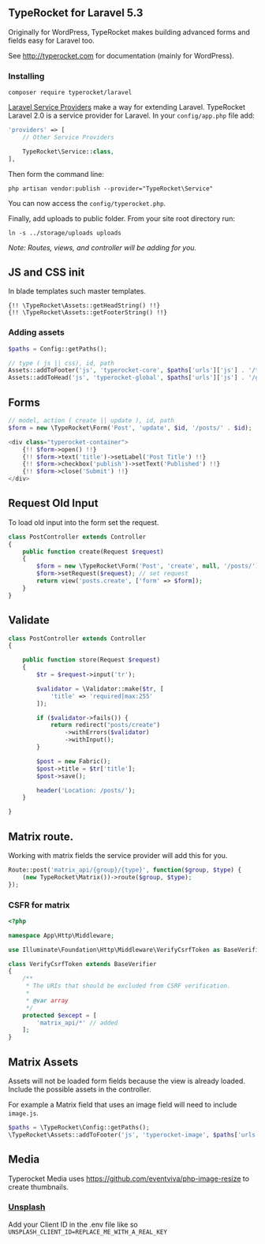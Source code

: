 ## TypeRocket for Laravel 5.3

Originally for WordPress, TypeRocket makes building advanced forms and fields easy for Laravel too.

See http://typerocket.com for documentation (mainly for WordPress).

### Installing

```
composer require typerocket/laravel
```

[Laravel Service Providers](https://laravel.com/docs/5.3/providers#registering-providers) make a way for extending Laravel. TypeRocket Laravel 2.0 is a service provider for Laravel. In your `config/app.php` file add:

```php
'providers' => [
    // Other Service Providers

    TypeRocket\Service::class,
],
```

Then form the command line:

```
php artisan vendor:publish --provider="TypeRocket\Service"
```

You can now access the `config/typerocket.php`.

Finally, add uploads to public folder. From your site root directory run:

```
ln -s ../storage/uploads uploads
```

*Note: Routes, views, and controller will be adding for you.*

## JS and CSS init

In blade templates such master templates.

```
{!! \TypeRocket\Assets::getHeadString() !!}
{!! \TypeRocket\Assets::getFooterString() !!}
```

### Adding assets

```php
$paths = Config::getPaths();

// type ( js || css), id, path
Assets::addToFooter('js', 'typerocket-core', $paths['urls']['js'] . '/typerocket.js');
Assets::addToHead('js', 'typerocket-global', $paths['urls']['js'] . '/global.js');
```

## Forms

```php
// model, action ( create || update ), id, path
$form = new \TypeRocket\Form('Post', 'update', $id, '/posts/' . $id);
```

```php
<div class="typerocket-container">
    {!! $form->open() !!}
    {!! $form->text('title')->setLabel('Post Title') !!}
    {!! $form->checkbox('publish')->setText('Published') !!}
    {!! $form->close('Submit') !!}
</div>
```

## Request Old Input

To load old input into the form set the request.

```php
class PostController extends Controller
{
    public function create(Request $request)
    {
        $form = new \TypeRocket\Form('Post', 'create', null, '/posts/');
        $form->setRequest($request); // set request
        return view('posts.create', ['form' => $form]);
    }
}
```

## Validate

```php
class PostController extends Controller
{

    public function store(Request $request)
    {
        $tr = $request->input('tr');

        $validator = \Validator::make($tr, [
            'title' => 'required|max:255'
        ]);

        if ($validator->fails()) {
            return redirect("posts/create")
                ->withErrors($validator)
                ->withInput();
        }

        $post = new Fabric();
        $post->title = $tr['title'];
        $post->save();

        header('Location: /posts/');
    }

}
```

## Matrix route.

Working with matrix fields the service provider will add this for you.

```php
Route::post('matrix_api/{group}/{type}', function($group, $type) {
    (new TypeRocket\Matrix())->route($group, $type);
});
```

### CSFR for matrix

```php
<?php

namespace App\Http\Middleware;

use Illuminate\Foundation\Http\Middleware\VerifyCsrfToken as BaseVerifier;

class VerifyCsrfToken extends BaseVerifier
{
    /**
     * The URIs that should be excluded from CSRF verification.
     *
     * @var array
     */
    protected $except = [
        'matrix_api/*' // added
    ];
}
```

## Matrix Assets

Assets will not be loaded form fields because the view is already loaded. Include the possible assets in the controller.

For example a Matrix field that uses an image field will need to include `image.js`.

```php
$paths = \TypeRocket\Config::getPaths();
\TypeRocket\Assets::addToFooter('js', 'typerocket-image', $paths['urls']['js'] . '/image.js');
```

## Media

Typerocket Media uses https://github.com/eventviva/php-image-resize to create thumbnails.

### [Unsplash](https://unsplash.com/developers)

Add your Client ID in the .env file like so `UNSPLASH_CLIENT_ID=REPLACE_ME_WITH_A_REAL_KEY`
